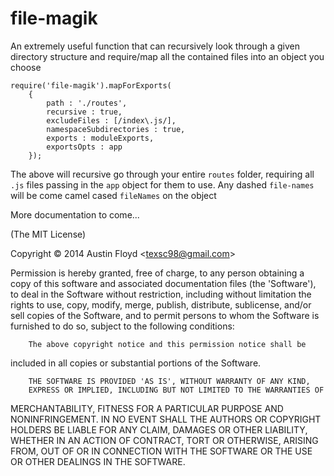 file-magik
===============

An extremely useful function that can recursively look through a given directory structure and require/map all the
contained files into an object you choose

```
require('file-magik').mapForExports(
	{
		path : './routes',
		recursive : true,
		excludeFiles : [/index\.js/],
		namespaceSubdirectories : true,
		exports : moduleExports,
		exportsOpts : app
	});
```

The above will recursive go through your entire `routes` folder, requiring all `.js` files passing in the `app` object
for them to use. Any dashed `file-names` will be come camel cased `fileNames` on the object

More documentation to come...

(The MIT License)

Copyright &copy; 2014 Austin Floyd &lt;texsc98@gmail.com&gt;

Permission is hereby granted, free of charge, to any person obtaining
a copy of this software and associated documentation files (the
'Software'), to deal in the Software without restriction, including
without limitation the rights to use, copy, modify, merge, publish,
		distribute, sublicense, and/or sell copies of the Software, and to
permit persons to whom the Software is furnished to do so, subject to
the following conditions:

		The above copyright notice and this permission notice shall be
included in all copies or substantial portions of the Software.

		THE SOFTWARE IS PROVIDED 'AS IS', WITHOUT WARRANTY OF ANY KIND,
		EXPRESS OR IMPLIED, INCLUDING BUT NOT LIMITED TO THE WARRANTIES OF
MERCHANTABILITY, FITNESS FOR A PARTICULAR PURPOSE AND NONINFRINGEMENT.
		IN NO EVENT SHALL THE AUTHORS OR COPYRIGHT HOLDERS BE LIABLE FOR ANY
CLAIM, DAMAGES OR OTHER LIABILITY, WHETHER IN AN ACTION OF CONTRACT,
		TORT OR OTHERWISE, ARISING FROM, OUT OF OR IN CONNECTION WITH THE
SOFTWARE OR THE USE OR OTHER DEALINGS IN THE SOFTWARE.


